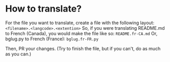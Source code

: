 # How to translate?
For the file you want to translate, create a file with the following layout:
`<filename>.<langcode>.<extention>`
So, if you were translating README.md to French (Canada), you would make the file like so:
`README.fr-CA.md`
Or, bglug.py to French (France):
`bglug.fr-FR.py`

Then, PR your changes. (Try to finish the file, but if you can't, do as much as you can.)
